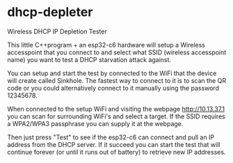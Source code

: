 # dhcp-depleter
Wireless DHCP IP Depletion Tester

This little C++program + an esp32-c6 hardware will setup a Wireless accesspoint that you connect to and select what SSID (wireless accesspoint name) you want to test a DHCP starvation attack against. 

You can setup and start the test by connected to the WiFi that the device will create called Sinkhole.
The fastest way to connect to it is to scan the QR code or you could alternatively connect to it manually using the password 12345678.

When connected to the setup WiFi and visiting the webpage http://10.13.37.1 you can scan for surrounding WiFi's and select a target. If the SSID requires a WPA2/WPA3 passphrase you can supply it at the webpage.

Then just press "Test" to see if the esp32-c6 can connect and pull an IP address from the DHCP server.
If it succeed you can start the test that will continue forever (or until it runs out of battery) to retrieve new IP addresses. 
